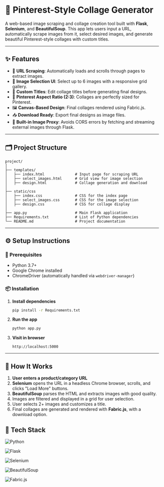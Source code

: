 
# 📌 Pinterest-Style Collage Generator

A web-based image scraping and collage creation tool built with **Flask**, **Selenium**, and **BeautifulSoup**. This app lets users input a URL, automatically scrape images from it, select desired images, and generate beautiful Pinterest-style collages with custom titles.

---

## ✨ Features

- 🔗 **URL Scraping**: Automatically loads and scrolls through pages to extract images.
- 📸 **Image Selection UI**: Select up to 6 images with a responsive grid gallery.
- 🎨 **Custom Titles**: Edit collage titles before generating final designs.
- 📐 **Pinterest Aspect Ratio (2:3)**: Collages are perfectly sized for Pinterest.
- 🖼️ **Canvas-Based Design**: Final collages rendered using Fabric.js.
- 📥 **Download Ready**: Export final designs as image files.
- 🔁 **Built-in Image Proxy**: Avoids CORS errors by fetching and streaming external images through Flask.

---

## 🗂 Project Structure

```
project/
│
├── templates/
│   ├── index.html              # Input page for scraping URL
│   ├── select_images.html      # Grid view for image selection
│   ├── design.html             # Collage generation and download
│
├── static/css
│   ├── index.css               # CSS for the index page
│   ├── select_images.css       # CSS for the image selection 
│   ├── design.css              # CSS for collage display
│
├── app.py                      # Main Flask application
├── Requirements.txt            # List of Python dependencies
└── README.md                   # Project documentation
```

---

## ⚙️ Setup Instructions

### 🔧 Prerequisites

- Python 3.7+
- Google Chrome installed
- ChromeDriver (automatically handled via `webdriver-manager`)

### 📦 Installation

1. **Install dependencies**
   ```bash
   pip install -r Requirements.txt
   ```

2. **Run the app**
   ```bash
   python app.py
   ```

3. **Visit in browser**
   ```
   http://localhost:5000
   ```
---

## 🧪 How It Works

1. **User enters a product/category URL**
2. **Selenium** opens the URL in a headless Chrome browser, scrolls, and clicks "Load More" buttons.
3. **BeautifulSoup** parses the HTML and extracts images with good quality.
4. Images are filtered and displayed in a grid for user selection.
5. User selects 2+ images and customizes a title.
6. Final collages are generated and rendered with **Fabric.js**, with a download option.

## 🧰 Tech Stack

![Python](https://img.shields.io/badge/Python-3.8+-blue?logo=python)

![Flask](https://img.shields.io/badge/Flask-Web_Framework-lightgrey?logo=flask)

![Selenium](https://img.shields.io/badge/Selenium-Automation-brightgreen?logo=selenium)

![BeautifulSoup](https://img.shields.io/badge/BeautifulSoup-Web%20Scraping-yellowgreen)

![Fabric.js](https://img.shields.io/badge/Fabric.js-Canvas_Design-blueviolet)

